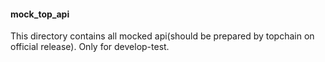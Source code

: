 #### mock_top_api
This directory contains all mocked api(should be prepared by topchain on official release).
Only for develop-test.